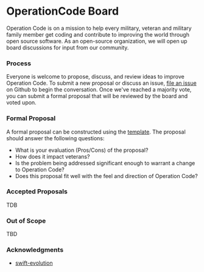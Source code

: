 # OperationCode Board

Operation Code is on a mission to help every military, veteran and military
family member get coding and contribute to improving the world through open source software.
As an open-source organization, we will open up board discussions for input from our community.

### Process

Everyone is welcome to propose, discuss, and review ideas to improve Operation Code.
To submit a new proposal or discuss an issue, [file an issue](https://github.com/OperationCode/board/issues/new) on Github
to begin the conversation. Once we've reached a majority vote, you can submit a formal proposal that will be reviewed
by the board and voted upon.

### Formal Proposal

A formal proposal can be constructed using the [template](../proposal-template.md). The proposal should answer the following questions:

* What is your evaluation (Pros/Cons) of the proposal?
* How does it impact veterans?
* Is the problem being addressed significant enough to warrant a change to Operation Code?
* Does this proposal fit well with the feel and direction of Operation Code?

### Accepted Proposals

TDB

### Out of Scope

TBD

### Acknowledgments

* [swift-evolution](https://github.com/apple/swift-evolution)
